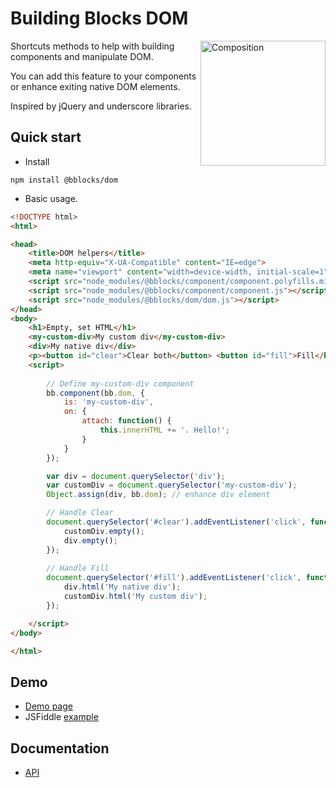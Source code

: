 # Building Blocks DOM  
<img align="right" alt="Composition" src="https://github.com/bBlocks/component/blob/master/blocks.png?raw=true" width="200"/>
Shortcuts methods to help with building components and manipulate DOM.

You can add this feature to your components or enhance exiting native DOM elements.

Inspired by jQuery and underscore libraries.
## Quick start

* Install

```
npm install @bblocks/dom
```

* Basic usage.
```HTML
<!DOCTYPE html>
<html>

<head>
	<title>DOM helpers</title>
	<meta http-equiv="X-UA-Compatible" content="IE=edge">
	<meta name="viewport" content="width=device-width, initial-scale=1">
	<script src="node_modules/@bblocks/component/component.polyfills.min.js"></script>
	<script src="node_modules/@bblocks/component/component.js"></script>
	<script src="node_modules/@bblocks/dom/dom.js"></script>
</head>
<body>
	<h1>Empty, set HTML</h1>
	<my-custom-div>My custom div</my-custom-div>
	<div>My native div</div>
	<p><button id="clear">Clear both</button> <button id="fill">Fill</button></p>
	<script>
		
		// Define my-custom-div component
		bb.component(bb.dom, {
			is: 'my-custom-div',
			on: {
				attach: function() {
					this.innerHTML += '. Hello!';
				}
			}
		});

		var div = document.querySelector('div');
		var customDiv = document.querySelector('my-custom-div');
		Object.assign(div, bb.dom); // enhance div element

		// Handle Clear
		document.querySelector('#clear').addEventListener('click', function() {
			customDiv.empty();
			div.empty();
		});
		
		// Handle Fill
		document.querySelector('#fill').addEventListener('click', function() {
			div.html('My native div');
			customDiv.html('My custom div');
		});

	</script>
</body>

</html>
```


## Demo
* [Demo page](https://bblocks.github.io/dom/)
* JSFiddle [example](https://jsfiddle.net/webrealizer/h5mL9h8v/) 

## Documentation
* [API](https://bblocks.github.io/dom/api/bb.html)